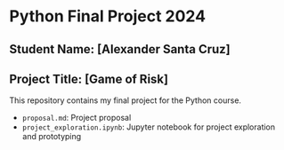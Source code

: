 # Python Final Project 2024
## Student Name: [Alexander Santa Cruz]
## Project Title: [Game of Risk]
This repository contains my final project for the Python course.
- `proposal.md`: Project proposal
- `project_exploration.ipynb`: Jupyter notebook for project exploration and prototyping
